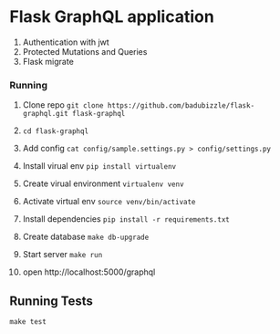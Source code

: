 # Flask GraphQL application

1. Authentication with jwt
2. Protected Mutations and Queries
3. Flask migrate

### Running

1. Clone repo `git clone https://github.com/badubizzle/flask-graphql.git flask-graphql`
1. `cd flask-graphql`
1. Add config `cat config/sample.settings.py > config/settings.py`
1. Install virual env `pip install virtualenv`
1. Create virual environment `virtualenv venv`
1. Activate virtual env `source venv/bin/activate`
1. Install dependencies `pip install -r requirements.txt`
1. Create database `make db-upgrade`
1. Start server `make run`

1. open http://localhost:5000/graphql

## Running Tests

`make test`
